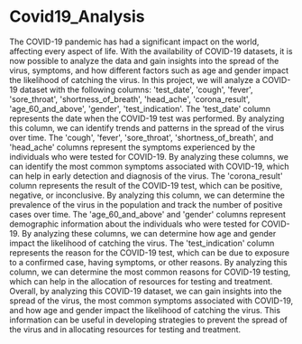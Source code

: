# Covid19_Analysis
The COVID-19 pandemic has had a significant impact on the world, affecting every aspect of life. With the availability of COVID-19 datasets, it is now possible to analyze the data and gain insights into the spread of the virus, symptoms, and how different factors such as age and gender impact the likelihood of catching the virus. In this project, we will analyze a COVID-19 dataset with the following columns: 'test_date', 'cough', 'fever', 'sore_throat', 'shortness_of_breath', 'head_ache', 'corona_result', 'age_60_and_above', 'gender', 'test_indication'.
The 'test_date' column represents the date when the COVID-19 test was performed. By analyzing this column, we can identify trends and patterns in the spread of the virus over time.
The 'cough', 'fever', 'sore_throat', 'shortness_of_breath', and 'head_ache' columns represent the symptoms experienced by the individuals who were tested for COVID-19. By analyzing these columns, we can identify the most common symptoms associated with COVID-19, which can help in early detection and diagnosis of the virus.
The 'corona_result' column represents the result of the COVID-19 test, which can be positive, negative, or inconclusive. By analyzing this column, we can determine the prevalence of the virus in the population and track the number of positive cases over time.
The 'age_60_and_above' and 'gender' columns represent demographic information about the individuals who were tested for COVID-19. By analyzing these columns, we can determine how age and gender impact the likelihood of catching the virus.
The 'test_indication' column represents the reason for the COVID-19 test, which can be due to exposure to a confirmed case, having symptoms, or other reasons. By analyzing this column, we can determine the most common reasons for COVID-19 testing, which can help in the allocation of resources for testing and treatment.
Overall, by analyzing this COVID-19 dataset, we can gain insights into the spread of the virus, the most common symptoms associated with COVID-19, and how age and gender impact the likelihood of catching the virus. This information can be useful in developing strategies to prevent the spread of the virus and in allocating resources for testing and treatment.
